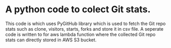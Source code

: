 # A python code to colect Git stats.

This code is which uses PyGitHub library which is used to fetch the Git repo stats such as clone, visitors, starts, forks and store it in csv file.
A seperate code is written to for aws lambda function where the collected Git repo stats can directly stored in AWS S3 bucket.
